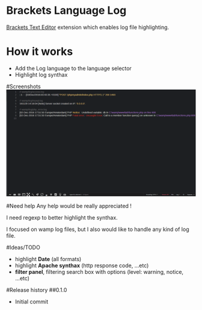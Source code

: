 # Brackets Language Log
[Brackets Text Editor](http://brackets.io) extension which enables log file highlighting.

# How it works
- Add the Log language to the language selector
- Highlight log synthax

#Screenshots
![alt tag](https://raw.githubusercontent.com/AgamlaRage/brackets-language-log/master/screenshots/screen.gif)


#Need help
Any help would be really appreciated !

I need regexp to better highlight the synthax.

I focused on wamp log files, but I also would like to handle any kind of log file.


#Ideas/TODO
- highlight **Date** (all formats)
- highlight **Apache synthax** (http response code, ...etc)
- **filter panel**, filtering search box with options (level: warning, notice, ...etc)

#Release history
##0.1.0
- Initial commit
